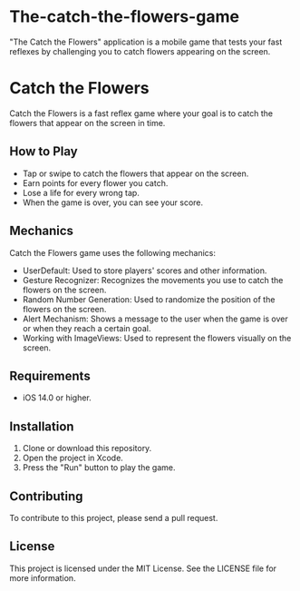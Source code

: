 # The-catch-the-flowers-game
"The Catch the Flowers" application is a mobile game that tests your fast reflexes by challenging you to catch flowers appearing on the screen.
# Catch the Flowers

Catch the Flowers is a fast reflex game where your goal is to catch the flowers that appear on the screen in time.

## How to Play

- Tap or swipe to catch the flowers that appear on the screen.
- Earn points for every flower you catch.
- Lose a life for every wrong tap.
- When the game is over, you can see your score.

## Mechanics

Catch the Flowers game uses the following mechanics:

- UserDefault: Used to store players' scores and other information.
- Gesture Recognizer: Recognizes the movements you use to catch the flowers on the screen.
- Random Number Generation: Used to randomize the position of the flowers on the screen.
- Alert Mechanism: Shows a message to the user when the game is over or when they reach a certain goal.
- Working with ImageViews: Used to represent the flowers visually on the screen.

## Requirements

- iOS 14.0 or higher.

## Installation

1. Clone or download this repository.
2. Open the project in Xcode.
3. Press the "Run" button to play the game.

## Contributing

To contribute to this project, please send a pull request.

## License

This project is licensed under the MIT License. See the LICENSE file for more information.
